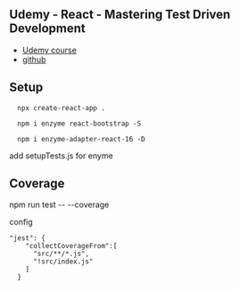 ## Udemy - React - Mastering Test Driven Development
- [Udemy course](https://www.udemy.com/course/react-tdd/)
- [github]()


## Setup
```
  npx create-react-app .

  npm i enzyme react-bootstrap -S

  npm i enzyme-adapter-react-16 -D
```
add setupTests.js for enyme



## Coverage
npm run test -- --coverage

config
```
"jest": {
    "collectCoverageFrom":[
      "src/**/*.js",
      "!src/index.js"
    ]
  }
```